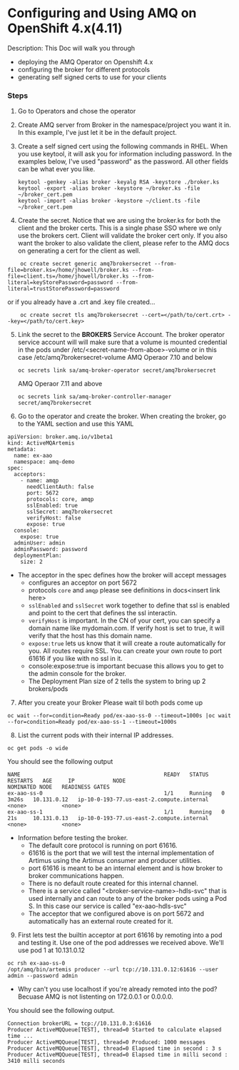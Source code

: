 # Configuring and Using AMQ on OpenShift 4.x(4.11)

Description: This Doc will walk you through

* deploying the AMQ Operator on Openshift 4.x
* configuring the broker for different protocols
* generating self signed certs to use for your clients

### **Steps**

1. Go to Operators and chose the operator
2. Create AMQ server from Broker in the namespace/project you want it in. In this example, I've just let it be in the default project.
3. Create a self signed cert using the following commands in RHEL. When you use keytool, it will ask you for information including password. In the examples below, I've used "password" as the password. All other fields can be what ever you like.

    ```
    keytool -genkey -alias broker -keyalg RSA -keystore ./broker.ks
    keytool -export -alias broker -keystore ~/broker.ks -file ~/broker_cert.pem
    keytool -import -alias broker -keystore ~/client.ts -file ~/broker_cert.pem
    ```
4. Create the secret. Notice that we are using the broker.ks for both the client and the broker certs. This is a single phase SSO where we only use the brokers cert. Client will validate the broker cert only. If you also want the broker to also validate the client, please refer to the AMQ docs on generating a cert for the client as well.
```
    oc create secret generic amq7brokersecret --from-file=broker.ks=/home/jhowell/broker.ks --from-file=client.ts=/home/jhowell/broker.ks --from-literal=keyStorePassword=password --from-literal=trustStorePassword=password
```
  or if you already have a .crt and .key file created...        
```
    oc create secret tls amq7brokersecret --cert=</path/to/cert.crt> --key=</path/to/cert.key>
```
    
5. Link the secret to the **BROKERS** Service Account. The broker operator service account will will make sure that a volume is mounted credential in the pods under /etc/\<secret-name-from-aboe>-volume or in this case /etc/amq7brokersecret-volume
    AMQ Operaor 7.10 and below

    ```
    oc secrets link sa/amq-broker-operator secret/amq7brokersecret
    ```

    AMQ Operaor 7.11 and above

    ```
    oc secrets link sa/amq-broker-controller-manager secret/amq7brokersecret
    ```
6. Go to the operator and create the broker. When creating the broker, go to the YAML section and use this YAML

```
apiVersion: broker.amq.io/v1beta1
kind: ActiveMQArtemis
metadata:
  name: ex-aao
  namespace: amq-demo
spec:
  acceptors:
    - name: amqp
      needClientAuth: false
      port: 5672
      protocols: core, amqp
      sslEnabled: true
      sslSecret: amq7brokersecret
      verifyHost: false
      expose: true
  console:
    expose: true
  adminUser: admin
  adminPassword: password
  deploymentPlan:
    size: 2
```

* The acceptor in the spec defines how the broker will accept messages
    * configures an acceptor on port 5672
    * protocols `core` and `amqp` please see definitions in docs\<insert link here>
    * `sslEnabled` and `sslSecret` work together to define that ssl is enabled and point to the cert that defines the ssl interactin.
    * `verifyHost` is important. In the CN of your cert, you can specify a domain name like mydomain.com. If verify host is set to true, it will verify that the host has this domain name.
    * `expose:true` lets us know that it will create a route automatically for you. All routes require SSL. You can create your own route to port 61616 if you like with no ssl in it.
    * console:expose:true is important becuase this allows you to get to the admin console for the broker.
    * The Deployment Plan size of 2 tells the system to bring up 2 brokers/pods

7. After you create your Broker Please wait til both pods come up

```
oc wait --for=condition=Ready pod/ex-aao-ss-0 --timeout=1000s |oc wait --for=condition=Ready pod/ex-aao-ss-1 --timeout=1000s
```

8. List the current pods with their internal IP addresses.

```
oc get pods -o wide
```

You should see the following output

```
NAME                                             READY   STATUS    RESTARTS   AGE     IP            NODE                                        NOMINATED NODE   READINESS GATES
ex-aao-ss-0                                      1/1     Running   0          3m26s   10.131.0.12   ip-10-0-193-77.us-east-2.compute.internal   <none>           <none>
ex-aao-ss-1                                      1/1     Running   0          21s     10.131.0.13   ip-10-0-193-77.us-east-2.compute.internal   <none>           <none>
```

* Information before testing the broker.
    * The default core protocol is running on port 61616.
    * 61616 is the port that we will test the internal implementation of Artimus using the Artimus consumer and producer utilities.
    * port 61616 is meant to be an internal element and is how broker to broker communications happen.
    * There is no default route created for this internal channel.
    * There is a service called "\<broker-service-name>-hdls-svc" that is used internally and can route to any of the broker pods using a Pod S. In this case our service is called "ex-aao-hdls-svc"
    * The acceptor that we configured above is on port 5672 and automatically has an external route created for it.

9.  First lets test the builtin acceptor at port 61616 by remoting into a pod and testing it. Use one of the pod addresses we received above. We'll use pod 1 at 10.131.0.12
```
oc rsh ex-aao-ss-0
/opt/amq/bin/artemis producer --url tcp://10.131.0.12:61616 --user admin --password admin
```
* Why can't you use localhost if you're already remoted into the pod?  Becuase AMQ is not listenting on 172.0.0.1 or 0.0.0.0.

You should see the following output.

```
Connection brokerURL = tcp://10.131.0.3:61616
Producer ActiveMQQueue[TEST], thread=0 Started to calculate elapsed time ...
Producer ActiveMQQueue[TEST], thread=0 Produced: 1000 messages
Producer ActiveMQQueue[TEST], thread=0 Elapsed time in second : 3 s
Producer ActiveMQQueue[TEST], thread=0 Elapsed time in milli second : 3410 milli seconds
```


